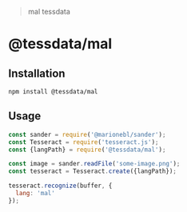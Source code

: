 > mal tessdata

# @tessdata/mal

## Installation

```
npm install @tessdata/mal
```

## Usage

```js
const sander = require('@marionebl/sander');
const Tesseract = require('tesseract.js');
const {langPath} = require('@tessdata/mal');

const image = sander.readFile('some-image.png');
const tesseract = Tesseract.create({langPath});

tesseract.recognize(buffer, {
  lang: 'mal'
});
```
